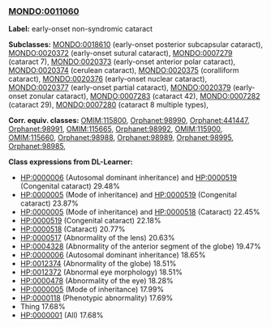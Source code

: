 
### [MONDO:0011060](http://purl.obolibrary.org/obo/MONDO_0011060)
**Label:** early-onset non-syndromic cataract

**Subclasses:** [MONDO:0018610](http://purl.obolibrary.org/obo/MONDO_0018610) (early-onset posterior subcapsular cataract), [MONDO:0020372](http://purl.obolibrary.org/obo/MONDO_0020372) (early-onset sutural cataract), [MONDO:0007279](http://purl.obolibrary.org/obo/MONDO_0007279) (cataract 7), [MONDO:0020373](http://purl.obolibrary.org/obo/MONDO_0020373) (early-onset anterior polar cataract), [MONDO:0020374](http://purl.obolibrary.org/obo/MONDO_0020374) (cerulean cataract), [MONDO:0020375](http://purl.obolibrary.org/obo/MONDO_0020375) (coralliform cataract), [MONDO:0020376](http://purl.obolibrary.org/obo/MONDO_0020376) (early-onset nuclear cataract), [MONDO:0020377](http://purl.obolibrary.org/obo/MONDO_0020377) (early-onset partial cataract), [MONDO:0020379](http://purl.obolibrary.org/obo/MONDO_0020379) (early-onset zonular cataract), [MONDO:0007283](http://purl.obolibrary.org/obo/MONDO_0007283) (cataract 42), [MONDO:0007282](http://purl.obolibrary.org/obo/MONDO_0007282) (cataract 29), [MONDO:0007280](http://purl.obolibrary.org/obo/MONDO_0007280) (cataract 8 multiple types), 

**Corr. equiv. classes:** [OMIM:115800](http://purl.obolibrary.org/obo/OMIM_115800), [Orphanet:98990](http://www.orpha.net/ORDO/Orphanet_98990), [Orphanet:441447](http://www.orpha.net/ORDO/Orphanet_441447), [Orphanet:98991](http://www.orpha.net/ORDO/Orphanet_98991), [OMIM:115665](http://purl.obolibrary.org/obo/OMIM_115665), [Orphanet:98992](http://www.orpha.net/ORDO/Orphanet_98992), [OMIM:115900](http://purl.obolibrary.org/obo/OMIM_115900), [OMIM:115660](http://purl.obolibrary.org/obo/OMIM_115660), [Orphanet:98988](http://www.orpha.net/ORDO/Orphanet_98988), [Orphanet:98989](http://www.orpha.net/ORDO/Orphanet_98989), [Orphanet:98995](http://www.orpha.net/ORDO/Orphanet_98995), [Orphanet:98985](http://www.orpha.net/ORDO/Orphanet_98985), 

**Class expressions from DL-Learner:**

- [HP:0000006](http://purl.obolibrary.org/obo/HP_0000006) (Autosomal dominant inheritance) and [HP:0000519](http://purl.obolibrary.org/obo/HP_0000519) (Congenital cataract) 29.48%
- [HP:0000005](http://purl.obolibrary.org/obo/HP_0000005) (Mode of inheritance) and [HP:0000519](http://purl.obolibrary.org/obo/HP_0000519) (Congenital cataract) 23.87%
- [HP:0000005](http://purl.obolibrary.org/obo/HP_0000005) (Mode of inheritance) and [HP:0000518](http://purl.obolibrary.org/obo/HP_0000518) (Cataract) 22.45%
- [HP:0000519](http://purl.obolibrary.org/obo/HP_0000519) (Congenital cataract) 22.18%
- [HP:0000518](http://purl.obolibrary.org/obo/HP_0000518) (Cataract) 20.77%
- [HP:0000517](http://purl.obolibrary.org/obo/HP_0000517) (Abnormality of the lens) 20.63%
- [HP:0004328](http://purl.obolibrary.org/obo/HP_0004328) (Abnormality of the anterior segment of the globe) 19.47%
- [HP:0000006](http://purl.obolibrary.org/obo/HP_0000006) (Autosomal dominant inheritance) 18.65%
- [HP:0012374](http://purl.obolibrary.org/obo/HP_0012374) (Abnormality of the globe) 18.51%
- [HP:0012372](http://purl.obolibrary.org/obo/HP_0012372) (Abnormal eye morphology) 18.51%
- [HP:0000478](http://purl.obolibrary.org/obo/HP_0000478) (Abnormality of the eye) 18.28%
- [HP:0000005](http://purl.obolibrary.org/obo/HP_0000005) (Mode of inheritance) 17.99%
- [HP:0000118](http://purl.obolibrary.org/obo/HP_0000118) (Phenotypic abnormality) 17.69%
- Thing 17.68%
- [HP:0000001](http://purl.obolibrary.org/obo/HP_0000001) (All) 17.68%


